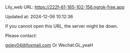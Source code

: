 Lily_web URL: https://222f-61-165-102-156.ngrok-free.app

Updated at: 2024-12-06 10:12:36

If you cannot open this URL, the server might be down.

Please contact: 

goley04@foxmail.com Or Wechat:GL_yeaH